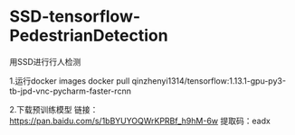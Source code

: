 # SSD-tensorflow-PedestrianDetection
用SSD进行行人检测

1.运行docker images
docker pull qinzhenyi1314/tensorflow:1.13.1-gpu-py3-tb-jpd-vnc-pycharm-faster-rcnn

2.下载预训练模型
链接：https://pan.baidu.com/s/1bBYUYOQWrKPRBf_h9hM-6w 提取码：eadx
 